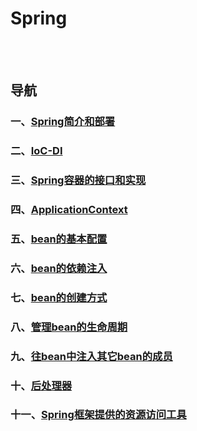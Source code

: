 # Spring

<br><br>

## 导航

### 一、[Spring简介和部署](Spring简介和部署.md#spring简介和部署)
### 二、[IoC-DI](IoC-DI.md#ioc-di)
### 三、[Spring容器的接口和实现](Spring容器的接口和实现.md#spring容器的接口和实现)
### 四、[ApplicationContext](ApplicationContext.md#applicationcontext)
### 五、[bean的基本配置](bean的基本配置.md#bean的基本配置)
### 六、[bean的依赖注入](bean的依赖注入.md#bean的依赖注入)
### 七、[bean的创建方式](bean的创建方式.md#bean的创建方式)
### 八、[管理bean的生命周期](管理bean的生命周期.md#管理bean的生命周期)
### 九、[往bean中注入其它bean的成员](往bean中注入其它bean的成员.md#往bean中注入其它bean的成员)
### 十、[后处理器](后处理器.md#后处理器)
### 十一、[Spring框架提供的资源访问工具](Spring框架提供的资源访问工具.md#spring框架提供的资源访问工具)
